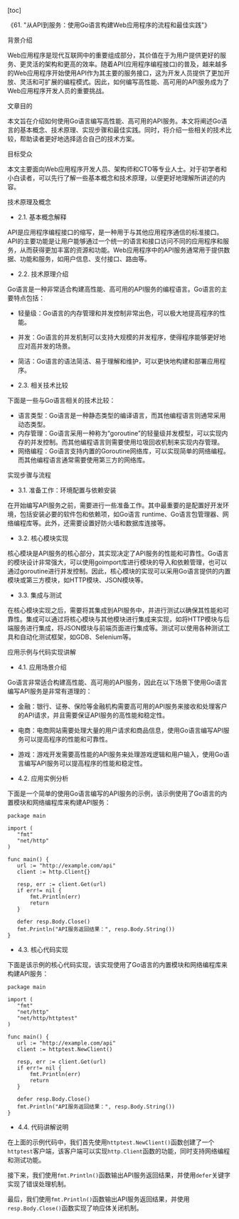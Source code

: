 
[toc]                    
                
                
《61. "从API到服务：使用Go语言构建Web应用程序的流程和最佳实践"》

背景介绍

Web应用程序是现代互联网中的重要组成部分，其价值在于为用户提供更好的服务、更灵活的架构和更高的效率。随着API(应用程序编程接口)的普及，越来越多的Web应用程序开始使用API作为其主要的服务接口，这为开发人员提供了更加开放、灵活和可扩展的编程模式。因此，如何编写高性能、高可用的API服务成为了Web应用程序开发人员的重要挑战。

文章目的

本文旨在介绍如何使用Go语言编写高性能、高可用的API服务。本文将阐述Go语言的基本概念、技术原理、实现步骤和最佳实践。同时，将介绍一些相关的技术比较，帮助读者更好地选择适合自己的技术方案。

目标受众

本文主要面向Web应用程序开发人员、架构师和CTO等专业人士。对于初学者和小白读者，可以先行了解一些基本概念和技术原理，以便更好地理解所讲述的内容。

技术原理及概念

- 2.1. 基本概念解释

API是应用程序编程接口的缩写，是一种用于与其他应用程序通信的标准接口。API的主要功能是让用户能够通过一个统一的语言和接口访问不同的应用程序和服务，从而获得更加丰富的资源和功能。Web应用程序中的API服务通常用于提供数据、功能和服务，如用户信息、支付接口、路由等。

- 2.2. 技术原理介绍

Go语言是一种非常适合构建高性能、高可用的API服务的编程语言。Go语言的主要特点包括：

   - 轻量级：Go语言的内存管理和并发控制非常出色，可以极大地提高程序的性能。
   - 并发：Go语言的并发机制可以支持大规模的并发程序，使得程序能够更好地应对高并发的场景。
   - 简洁：Go语言的语法简洁、易于理解和维护，可以更快地构建和部署应用程序。

- 2.3. 相关技术比较

下面是一些与Go语言相关的技术比较：

  - 语言类型：Go语言是一种静态类型的编译语言，而其他编程语言则通常采用动态类型。
  - 内存管理：Go语言采用一种称为“goroutine”的轻量级并发模型，可以实现内存的并发控制。而其他编程语言则需要使用垃圾回收机制来实现内存管理。
  - 网络编程：Go语言支持内置的Goroutine网络库，可以实现简单的网络编程。而其他编程语言通常需要使用第三方的网络库。

实现步骤与流程

- 3.1. 准备工作：环境配置与依赖安装

在开始编写API服务之前，需要进行一些准备工作。其中最重要的是配置好开发环境，包括安装必要的软件包和依赖项，如Go语言 runtime、Go语言包管理器、网络编程库等。此外，还需要设置好防火墙和数据库连接等。

- 3.2. 核心模块实现

核心模块是API服务的核心部分，其实现决定了API服务的性能和可靠性。Go语言的模块设计非常强大，可以使用goimport库进行模块的导入和依赖管理，也可以通过goroutine进行并发控制。因此，核心模块的实现可以采用Go语言提供的内置模块或第三方模块，如HTTP模块、JSON模块等。

- 3.3. 集成与测试

在核心模块实现之后，需要将其集成到API服务中，并进行测试以确保其性能和可靠性。集成可以通过将核心模块与其他模块进行集成来实现，如将HTTP模块与后端服务进行集成，将JSON模块与前端页面进行集成等。测试可以使用各种测试工具和自动化测试框架，如GDB、Selenium等。

应用示例与代码实现讲解

- 4.1. 应用场景介绍

Go语言非常适合构建高性能、高可用的API服务，因此在以下场景下使用Go语言编写API服务是非常有道理的：

   - 金融：银行、证券、保险等金融机构需要高可用的API服务来接收和处理客户的API请求，并且需要保证API服务的高性能和稳定性。
   - 电商：电商网站需要处理大量的用户请求和商品信息，使用Go语言编写API服务可以提高程序的性能和可靠性。
   - 游戏：游戏开发需要高性能的API服务来处理游戏逻辑和用户输入，使用Go语言编写API服务可以提高程序的性能和稳定性。

- 4.2. 应用实例分析

下面是一个简单的使用Go语言编写的API服务的示例，该示例使用了Go语言的内置模块和网络编程库来构建API服务：

```
package main

import (
   "fmt"
   "net/http"
)

func main() {
   url := "http://example.com/api"
   client := http.Client{}

   resp, err := client.Get(url)
   if err!= nil {
       fmt.Println(err)
       return
   }

   defer resp.Body.Close()
   fmt.Println("API服务返回结果：", resp.Body.String())
}
```

- 4.3. 核心代码实现

下面是该示例的核心代码实现，该实现使用了Go语言的内置模块和网络编程库来构建API服务：

```
package main

import (
   "fmt"
   "net/http"
   "net/http/httptest"
)

func main() {
   url := "http://example.com/api"
   client := httptest.NewClient()

   resp, err := client.Get(url)
   if err!= nil {
       fmt.Println(err)
       return
   }

   defer resp.Body.Close()
   fmt.Println("API服务返回结果：", resp.Body.String())
}
```

- 4.4. 代码讲解说明

在上面的示例代码中，我们首先使用`httptest.NewClient()`函数创建了一个`httptest`客户端，该客户端可以实现`http.Client`函数的功能，同时支持网络编程和测试功能。

接下来，我们使用`fmt.Println()`函数输出API服务返回结果，并使用`defer`关键字实现了错误处理机制。

最后，我们使用`fmt.Println()`函数输出API服务返回结果，并使用`resp.Body.Close()`函数实现了响应体关闭机制。

